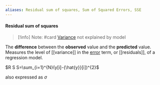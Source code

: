 ```yaml
---
aliases: Residual sum of squares, Sum of Squared Errors, SSE
---
```

#### Residual sum of squares
> [!info] Note: #card
>  [Variance](Variance.md) not explained by model

The **difference** between the **observed** value and the **predicted** value.
Measures the level of [[variance]] in the [error](Model%20error.md) term, or [[residuals]], of a regression model.

$R S S=\sum_{i=1}^{N}(y[i]-{\hat{y}}[i])^{2}$


also expressed as $\sigma$